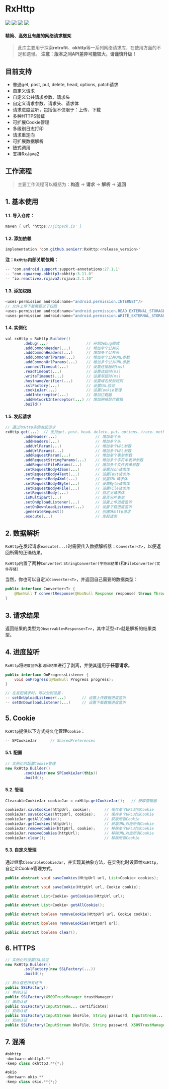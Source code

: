 # RxHttp

[![](https://jitpack.io/v/senierr/RxHttp.svg)](https://jitpack.io/#senierr/RxHttp)
[![](https://img.shields.io/travis/rust-lang/rust.svg)](https://github.com/senierr/RxHttp)
[![](https://img.shields.io/badge/dependencies-okhttp-green.svg)](https://github.com/square/okhttp)
[![](https://img.shields.io/badge/dependencies-okio-green.svg)](https://github.com/square/okio)

#### 精简、高效且有趣的网络请求框架

> 此库主要用于探索**retrofit**、**okhttp**等一系列网络请求库，在使用方面的不足和遗憾。
> **注意：版本之间API差异可能较大，请谨慎升级！**

## 目前支持
* 普通get, post, put, delete, head, options, patch请求
* 自定义请求
* 自定义公共请求参数、请求头
* 自定义请求参数、请求头、请求体
* 请求进度监听，包括但不仅限于：上传、下载
* 多种HTTPS验证
* 可扩展Cookie管理
* 多级别日志打印
* 请求重定向
* 可扩展数据解析
* 链式调用
* 支持RxJava2

## 工作流程

> 主要工作流程可以概括为：**构造** -> **请求** -> **解析** -> **返回**

## 1. 基本使用

#### 1.1. 导入仓库：

```java
maven { url 'https://jitpack.io' }
```

#### 1.2. 添加依赖

```java
implementation 'com.github.senierr:RxHttp:<release_version>'
```

**注：`RxHttp`内部关联依赖：**

```java
-- 'com.android.support:support-annotations:27.1.1'
-- 'com.squareup.okhttp3:okhttp:3.11.0'
-- 'io.reactivex.rxjava2:rxjava:2.1.10'
```

#### 1.3. 添加权限

```java
<uses-permission android:name="android.permission.INTERNET"/>
// 文件上传下载需要以下权限
<uses-permission android:name="android.permission.READ_EXTERNAL_STORAGE" />
<uses-permission android:name="android.permission.WRITE_EXTERNAL_STORAGE" />
```

#### 1.4. 实例化

```java
val rxHttp = RxHttp.Builder()
        .debug(...)                 // 开启Debug模式
        .addCommonHeader(...)       // 增加单个公共头
        .addCommonHeaders(...)      // 增加多个公共头
        .addCommonUrlParam(...)     // 增加单个公共URL参数
        .addCommonUrlParams(...)    // 增加多个公共URL参数
        .connectTimeout(...)        // 设置连接超时(ms)
        .readTimeout(...)           // 设置读超时(ms)
        .writeTimeout(...)          // 设置写超时(ms)
        .hostnameVerifier(...)      // 设置域名校验规则
        .sslFactory(...)            // 设置SSL验证
        .cookieJar(...)             // 设置Cookie管理
        .addInterceptor(...)        // 增加拦截器
        .addNetworkInterceptor(...) // 增加网络层拦截器
        .build()
```

#### 1.5. 发起请求

```java
// 通过RxHttp实例发起请求
rxHttp.get(...)  // 支持get、post、head、delete、put、options、trace、method(自定义请求)
        .addHeader(...)                 // 增加单个头
        .addHeaders(...)                // 增加多个头
        .addUrlParam(...)               // 增加单个URL参数
        .addUrlParams(...)              // 增加多个URL参数
        .addRequestParam(...)           // 增加单个表单参数
        .addRequestStringParams(...)    // 增加多个字符串表单参数
        .addRequestFileParams(...)      // 增加多个文件表单参数
        .setRequestBody4JSon(...)       // 设置Json请求体
        .setRequestBody4Text(...)       // 设置Text请求体
        .setRequestBody4Xml(...)        // 设置XML请求体
        .setRequestBody4Byte(...)       // 设置Byte请求体
        .setRequestBody4File(...)       // 设置File请求体
        .setRequestBody(...)            // 自定义请求体
        .isMultipart(...)               // 是否分片表单
        .setOnUploadListener(...)       // 设置上传进度监听
        .setOnDownloadListener(...)     // 设置下载进度监听
        .generateRequest()              // 创建Okhttp请求
        .execute(...)                   // 发起请求
```

## 2. 数据解析

``RxHttp``在发起请求``execute(...)``时需要传入数据解析器：``Converter<T>``，以便返回所需的正确结果。

``RxHttp``内置了两种``Converter``: ``StringConverter(字符串结果)``和``FileConverter(文件存储)``

当然，你也可以自定义``Converter<T>``，并返回自己需要的数据类型：
```java
public interface Converter<T> {
    @NonNull T convertResponse(@NonNull Response response) throws Throwable;
}
```

## 3. 请求结果

返回结果的类型为``Observable<Response<T>>``，其中泛型``<T>``就是解析的结果类型。

## 4. 进度监听

``RxHttp``将``进度监听``和``返回结果``进行了剥离，并使其适用于**任意请求**。

```java
public interface OnProgressListener {
    void onProgress(@NonNull Progress progress);
}

// 在发起请求时，可以分别设置：
-- setOnUploadListener(...)       // 设置上传数据进度监听
-- setOnDownloadListener(...)     // 设置下载数据进度监听
```

## 5. Cookie

``RxHttp``提供以下方式持久化管理``Cookie``：
```java
-- SPCookieJar      // SharedPreferences
```
#### 5.1. 配置

```java
// 实例化时配置Cookie管理
new RxHttp.Builder()
        .cookieJar(new SPCookieJar(this))
        .build();
```

#### 5.2. 管理

```java
ClearableCookieJar cookieJar = rxHttp.getCookieJar();   // 获取管理器

cookieJar.saveCookie(httpUrl, cookie);      // 保存单个URL对应Cookie
cookieJar.saveCookies(httpUrl, cookies);    // 保存多个URL对应Cookie
cookieJar.getAllCookie();                   // 获取所有Cookie
cookieJar.getCookies(httpUrl);              // 获取URL对应所有Cookie
cookieJar.removeCookie(httpUrl, cookie);    // 移除单个URL对应Cookie
cookieJar.removeCookies(httpUrl);           // 移除URL对应所有Cookie
cookieJar.clear();                          // 移除所有Cookie
```

#### 5.3. 自定义管理

通过继承``ClearableCookieJar``，并实现其抽象方法，在实例化时设置给``RxHttp``，自定义Cookie管理方式。

```java
public abstract void saveCookies(HttpUrl url, List<Cookie> cookies);

public abstract void saveCookie(HttpUrl url, Cookie cookie);

public abstract List<Cookie> getCookies(HttpUrl url);

public abstract List<Cookie> getAllCookie();

public abstract boolean removeCookie(HttpUrl url, Cookie cookie);

public abstract boolean removeCookies(HttpUrl url);

public abstract boolean clear();
```

## 6. HTTPS

```java
// 实例化时设置SSL验证
new RxHttp.Builder()
        .sslFactory(new SSLFactory(...))
        .build();

// 默认信任所有证书
public SSLFactory()
// 单向认证
public SSLFactory(X509TrustManager trustManager)
// 单向认证
public SSLFactory(InputStream... certificates)
// 双向认证
public SSLFactory(InputStream bksFile, String password, InputStream... certificates)
// 双向认证
public SSLFactory(InputStream bksFile, String password, X509TrustManager trustManager)
```

## 7. 混淆

```java
#okhttp
-dontwarn okhttp3.**
-keep class okhttp3.**{*;}

#okio
-dontwarn okio.**
-keep class okio.**{*;}
```
